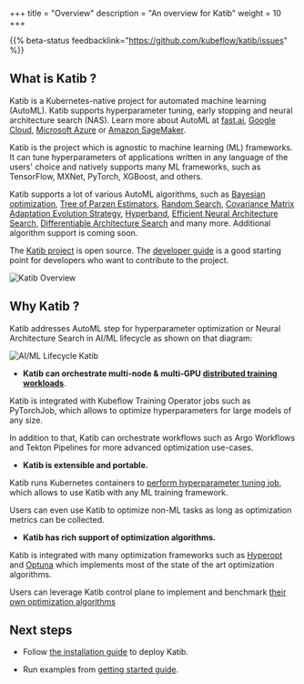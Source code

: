 +++
title = "Overview"
description = "An overview for Katib"
weight = 10
+++

{{% beta-status
  feedbacklink="https://github.com/kubeflow/katib/issues" %}}

## What is Katib ?

Katib is a Kubernetes-native project for automated machine learning (AutoML).
Katib supports hyperparameter tuning, early stopping and
neural architecture search (NAS).
Learn more about AutoML at [fast.ai](https://www.fast.ai/2018/07/16/auto-ml2/),
[Google Cloud](https://cloud.google.com/automl),
[Microsoft Azure](https://docs.microsoft.com/en-us/azure/machine-learning/concept-automated-ml#automl-in-azure-machine-learning) or
[Amazon SageMaker](https://aws.amazon.com/blogs/aws/amazon-sagemaker-autopilot-fully-managed-automatic-machine-learning/).

Katib is the project which is agnostic to machine learning (ML) frameworks.
It can tune hyperparameters of applications written in any language
of the users' choice and natively supports many ML frameworks,
such as TensorFlow, MXNet, PyTorch, XGBoost, and others.

Katib supports a lot of various AutoML algorithms, such as
[Bayesian optimization](https://arxiv.org/pdf/1012.2599.pdf),
[Tree of Parzen Estimators](https://papers.nips.cc/paper/2011/file/86e8f7ab32cfd12577bc2619bc635690-Paper.pdf),
[Random Search](https://en.wikipedia.org/wiki/Hyperparameter_optimization#Random_search),
[Covariance Matrix Adaptation Evolution Strategy](https://en.wikipedia.org/wiki/CMA-ES),
[Hyperband](https://arxiv.org/pdf/1603.06560.pdf),
[Efficient Neural Architecture Search](https://arxiv.org/abs/1802.03268),
[Differentiable Architecture Search](https://arxiv.org/abs/1806.09055)
and many more. Additional algorithm support is coming soon.

The [Katib project](https://github.com/kubeflow/katib) is open source.
The [developer guide](https://github.com/kubeflow/katib/blob/master/docs/developer-guide.md)
is a good starting point for developers who want to contribute to the project.

<img src="/docs/components/katib/images/katib-overview.drawio.png"
  alt="Katib Overview"
  class="mt-3 mb-3 border rounded p-3 bg-white">

## Why Katib ?

Katib addresses AutoML step for hyperparameter optimization or Neural Architecture Search
in AI/ML lifecycle as shown on that diagram:

<img src="/docs/components/katib/images/ml-lifecycle-katib.drawio.svg"
  alt="AI/ML Lifecycle Katib"
  class="mt-3 mb-3 border rounded p-3 bg-white">

- **Katib can orchestrate multi-node & multi-GPU [distributed training workloads](/docs/components/katib/user-guides/trial-template)**.

Katib is integrated with Kubeflow Training Operator jobs such as PyTorchJob, which allows to
optimize hyperparameters for large models of any size.

In addition to that, Katib can orchestrate workflows such as Argo Workflows and Tekton Pipelines
for more advanced optimization use-cases.

- **Katib is extensible and portable.**

Katib runs Kubernetes containers to [perform hyperparameter tuning job](/docs/components/katib/reference/architecture),
which allows to use Katib with any ML training framework.

Users can even use Katib to optimize non-ML tasks as long as optimization metrics can be collected.

- **Katib has rich support of optimization algorithms.**

Katib is integrated with many optimization frameworks such as [Hyperopt](https://hyperopt.github.io/hyperopt/) and
[Optuna](https://optuna.org/) which implements most of the state of the art optimization algorithms.

Users can leverage Katib control plane to implement and benchmark [their own optimization algorithms](/docs/components/katib/user-guides/hp-tuning/configure-algorithm/#use-custom-algorithm-in-katib)

## Next steps

- Follow [the installation guide](/docs/components/katib/installation/) to deploy Katib.

- Run examples from [getting started guide](/docs/components/katib/getting-started/).
